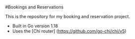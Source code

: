 #Bookings and Reservations

This is the repository for my booking and reservation project.

- Built in Go version 1.18
- Uses the [Chi router] (https://github.com/go-chi/chi/v5)
